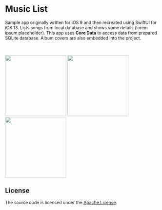 # Music List
Sample app originally written for iOS 9 and then recreated using SwiftUI for iOS 13. Lists songs from local database and shows some details (lorem ipsum placeholder).
This app uses **Core Data** to access data from prepared SQLite database. Album covers are also embedded into the project.

<br><br>
<img src="http://i.imgur.com/Fbvpe8Q.png" width="200"> <img src="http://i.imgur.com/tvYAcUr.png" width="200"> <img src="http://i.imgur.com/w0mYd9k.png" width="200">

## License
The source code is licensed under the [Apache License](LICENSE.txt).
